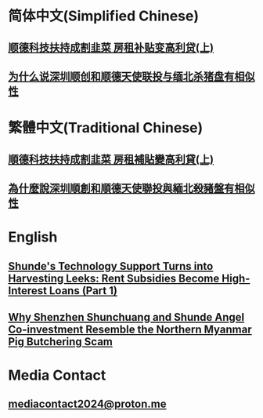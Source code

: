 # 简体中文(Simplified Chinese)
## [顺德科技扶持成割韭菜 房租补贴变高利贷(上)](https://github.com/baiesl/InnovationPredicament/blob/main/README.ZH-CN.md)
## [为什么说深圳顺创和顺德天使联投与缅北杀猪盘有相似性](https://github.com/baiesl/InnovationPredicament/blob/main/shunde-pig-butchering-investment-model.ZH-CN.md)

# 繁體中文(Traditional Chinese)
## [順德科技扶持成割韭菜 房租補貼變高利貸(上)](https://github.com/baiesl/InnovationPredicament/blob/main/README.ZH-HK.md)
## [為什麼說深圳順創和順德天使聯投與緬北殺豬盤有相似性](https://github.com/baiesl/InnovationPredicament/blob/main/shunde-pig-butchering-investment-model.ZH-HK.md)

# English
## [Shunde's Technology Support Turns into Harvesting Leeks: Rent Subsidies Become High-Interest Loans (Part 1)](https://github.com/baiesl/InnovationPredicament/blob/main/README.EN.md)
## [Why Shenzhen Shunchuang and Shunde Angel Co-investment Resemble the Northern Myanmar Pig Butchering Scam](https://github.com/baiesl/InnovationPredicament/blob/main/shunde-pig-butchering-investment-model.EN.md)

# Media Contact
## mediacontact2024@proton.me
